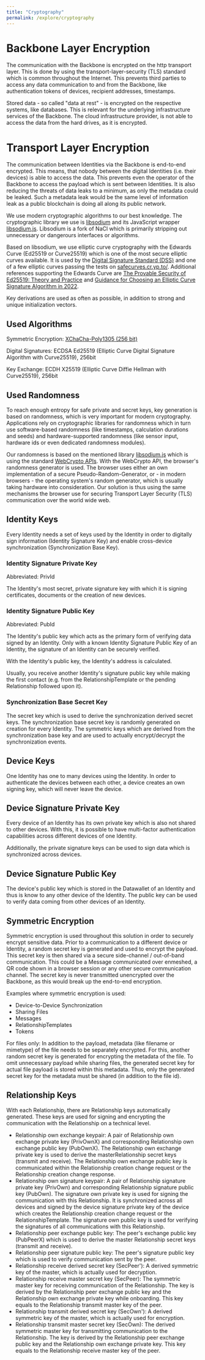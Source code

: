 ```yaml
---
title: "Cryptography"
permalink: /explore/cryptography
---
```


# Backbone Layer Encryption

The communication with the Backbone is encrypted on the http transport layer. This is done by using the transport-layer-security (TLS) standard which is common throughout the Internet. This prevents third parties to access any data communication to and from the Backbone, like authentication tokens of devices, recipient addresses, timestamps.

Stored data - so called "data at rest" - is encrypted on the respective systems, like databases. This is relevant for the underlying infrastructure services of the Backbone. The cloud infrastructure provider, is not able to access the data from the hard drives, as it is encrypted.

# Transport Layer Encryption

The communication between Identities via the Backbone is end-to-end encrypted. This means, that nobody between the digital Identities (i.e. their devices) is able to access the data. This prevents even the operator of the Backbone to access the payload which is sent between Identities. It is also reducing the threats of data leaks to a minimum, as only the metadata could be leaked. Such a metadata leak would be the same level of information leak as a public blockchain is doing all along its public network.

We use modern cryptographic algorithms to our best knowledge. The cryptographic library we use is [libsodium](https://doc.libsodium.org/) and its JavaScript wrapper [libsodium.js](https://github.com/jedisct1/libsodium.js). Libsodium is a fork of NaCl which is primarily stripping out unnecessary or dangerours interfaces or algorithms.

Based on libsodium, we use elliptic curve cryptography with the Edwards Curve (Ed25519 or Curve25519) which is one of the most secure elliptic curves available. It is used by the [Digital Signature Standard (DSS)](https://csrc.nist.gov/publications/detail/fips/186/5/final) and one of a few elliptic curves passing the tests on [safecurves.cr.yp.to/](https://safecurves.cr.yp.to). Additional references supporting the Edwards Curve are [The Provable Security of Ed25519: Theory and Practice](https://eprint.iacr.org/2020/823.pdf) and [Guidance for Choosing an Elliptic Curve Signature Algorithm in 2022](https://soatok.blog/2022/05/19/guidance-for-choosing-an-elliptic-curve-signature-algorithm-in-2022/).

Key derivations are used as often as possible, in addition to strong and unique initialization vectors.

## Used Algorithms

Symmetric Encryption: [XChaCha-Poly1305 (256 bit)](https://doc.libsodium.org/secret-key_cryptography/aead/chacha20-poly1305/xchacha20-poly1305_construction)

Digital Signatures: ECDSA Ed25519 (Elliptic Curve Digital Signature Algorithm with Curve25519), 256bit

Key Exchange: ECDH X25519 (Elliptic Curve Diffie Hellman with Curve25519), 256bit

## Used Randomness

To reach enough entropy for safe private and secret keys, key generation is based on randomness, which is very important for modern cryptography. Applications rely on cryptographic libraries for randomness which in turn use software-based randomness (like timestamps, calculation durations and seeds) and hardware-supported randomness (like sensor input, hardware ids or even dedicated randomness modules).

Our randomness is based on the mentioned library [libsodium.js](https://github.com/jedisct1/libsodium.js) which is using the standard [WebCrypto APIs](https://developer.mozilla.org/en-US/docs/Web/API/Crypto/getRandomValues). With the WebCrypto API, the browser's randomness generator is used. The browser uses either an own implementation of a secure Pseudo-Random-Generator, or - in modern browsers - the operating system's random generator, which is usually taking hardware into consideration. Our solution is thus using the same mechanisms the browser use for securing Transport Layer Security (TLS) communication over the world wide web.

## Identity Keys

Every Identity needs a set of keys used by the Identity in order to digitally sign information (Identity Signature Key) and enable cross-device synchronization (Synchronization Base Key).

### Identity Signature Private Key

Abbreviated: PrivId

The Identity's most secret, private signature key with which it is signing certificates, documents or the creation of new devices.

### Identity Signature Public Key

Abbreviated: PubId

The Identity's public key which acts as the primary form of verifying data signed by an Identity. Only with a known Identity Signature Public Key of an Identity, the signature of an Identity can be securely verified.

With the Identity's public key, the Identity's address is calculated.

Usually, you receive another Identity's signature public key while making the first contact (e.g. from the RelationshipTemplate or the pending Relationship followed upon it).

### Synchronization Base Secret Key

The secret key which is used to derive the synchronization derived secret keys. The synchronization base secret key is randomly generated on creation for every Identity. The symmetric keys which are derived from the synchronization base key and are used to actually encrypt/decrypt the synchronization events.

## Device Keys

One Identity has one to many devices using the Identity. In order to authenticate the devices between each other, a device creates an own signing key, which will never leave the device.

## Device Signature Private Key

Every device of an Identity has its own private key which is also not shared to other devices. With this, it is possible to have multi-factor authentication capabilities across different devices of one Identity.

Additionally, the private signature keys can be used to sign data which is synchronized across devices.

## Device Signature Public Key

The device's public key which is stored in the Datawallet of an Identity and thus is know to any other device of the Identity. The public key can be used to verify data coming from other devices of an Identity.

## Symmetric Encryption

Symmetric encryption is used throughout this solution in order to securely encrypt sensitive data. Prior to a communication to a different device or Identity, a random secret key is generated and used to encrypt the payload. This secret key is then shared via a secure side-channel / out-of-band communication. This could be a Message communicated over enmeshed, a QR code shown in a browser session or any other secure communication channel. The secret key is never transmitted unencrypted over the Backbone, as this would break up the end-to-end encryption.

Examples where symmetric encryption is used:

- Device-to-Device Synchronization
- Sharing Files
- Messages
- RelationshipTemplates
- Tokens

For files only: In addition to the payload, metadata (like filename or mimetype) of the file needs to be separately encrypted. For this, another random secret key is generated for encrypting the metadata of the file. To omit unnecessary payload while sharing files, the generated secret key for actual file payload is stored within this metadata. Thus, only the generated secret key for the metadata must be shared (in addition to the file id).

## Relationship Keys

With each Relationship, there are Relationship keys automatically generated. These keys are used for signing and encrypting the communication with the Relationship on a technical level.

- Relationship own exchange keypair: A pair of Relationship own exchange private key (PrivOwnX) and corresponding Relationship own exchange public key (PubOwnX). The Relationship own exchange private key is used to derive the masterRelationship secret keys (transmit and receive). The Relationship own exchange public key is communicated within the Relationship creation change request or the Relationship creation change response.
- Relationship own signature keypair: A pair of Relationship signature private key (PrivOwn) and corresponding Relationship signature public key (PubOwn). The signature own private key is used for signing the communication with this Relationship. It is synchronized across all devices and signed by the device signature private key of the device which creates the Relationship creation change request or the RelationshipTemplate. The signature own public key is used for verifying the signatures of all communications with this Relationship.
- Relationship peer exchange public key: The peer's exchange public key (PubPeerX) which is used to derive the master Relationship secret keys (transmit and receive).
- Relationship peer signature public key: The peer's signature public key which is used to verify communication sent by the peer.
- Relationship receive derived secret key (SecPeer'): A derived symmetric key of the master, which is actually used for decryption.
- Relationship receive master secret key (SecPeer):
  The symmetric master key for receiving communication of the Relationship. The key is derived by the Relationship peer exchange public key and the Relationship own exchange private key while onboarding. This key equals to the Relationship transmit master key of the peer.
- Relationship transmit derived secret key (SecOwn'): A derived symmetric key of the master, which is actually used for encryption.
- Relationship transmit master secret key (SecOwn):
  The derived symmetric master key for transmitting communication to the Relationship. The key is derived by the Relationship peer exchange public key and the Relationship own exchange private key. This key equals to the Relationship receive master key of the peer.
